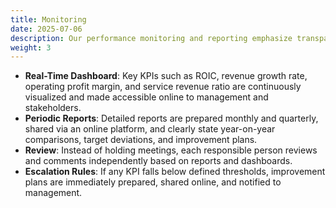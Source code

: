 ```yaml
---
title: Monitoring
date: 2025-07-06
description: Our performance monitoring and reporting emphasize transparency, immediacy, and an action-oriented approach.
weight: 3
---
```


* **Real-Time Dashboard**: Key KPIs such as ROIC, revenue growth rate, operating profit margin, and service revenue ratio are continuously visualized and made accessible online to management and stakeholders.
* **Periodic Reports**: Detailed reports are prepared monthly and quarterly, shared via an online platform, and clearly state year-on-year comparisons, target deviations, and improvement plans.
* **Review**: Instead of holding meetings, each responsible person reviews and comments independently based on reports and dashboards.
* **Escalation Rules**: If any KPI falls below defined thresholds, improvement plans are immediately prepared, shared online, and notified to management.
